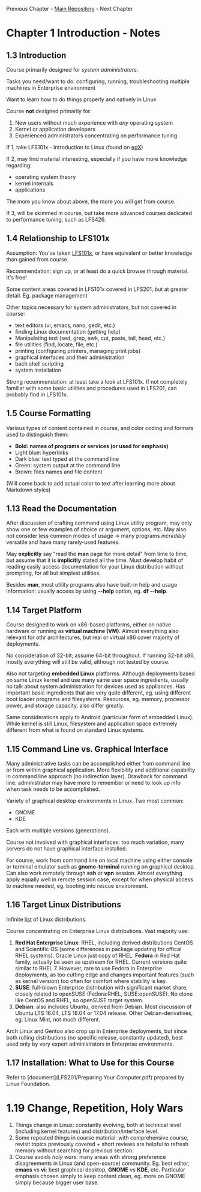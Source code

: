 Previous Chapter - [Main Repository](/LFS201) - Next Chapter

# Chapter 1 Introduction - Notes

## 1.3 Introduction
Course primarily designed for *system administrators*.

Tasks you need/want to do: configuring, running, troubleshooting multiple machines in Enterprise environment

Want to learn how to do things properly and natively in Linux

Course **not** designed primarily for:
1. New users without much experience with *any* operating system
2. Kernel or application developers
3. Experienced administrators concentrating on performance tuning

If 1, take LFS101x - Introduction to Linux (found on [edX](https://www.edx.org/course/introduction-to-linux))

If 2, may find material interesting, especially if you have more knowledge regarding:
- operating system theory
- kernel internals
- applications

The more you know about above, the more you will get from course.

If 3, will be skimmed in course, but take more advanced courses dedicated to performance tuning, such as LFS426.


## 1.4 Relationship to LFS101x
Assumption: You've taken [LFS101x](https://www.edx.org/course/introduction-to-linux), or have equivalent or better knowledge than gained from course.

Recommendation: sign up, or at least do a quick browse through material. It's free!

Some content areas covered in LFS101x covered in LFS201, but at greater detail. Eg. package management

Other topics necessary for system administrators, but not covered in course:
- text editors (vi, emacs, nano, gedit, etc.)
- finding Linux documentation (getting help)
- Manipulating text (sed, grep, awk, cut, paste, tail, head, etc.)
- file utilities (find, locate, file, etc.)
- printing (configuring printers, managing print jobs)
- graphical interfaces and their administration
- bach shell scripting
- system installation

Strong recommendation: at least take a look at LFS101x. If not completely familiar with some basic utilities and procedures used in LFS201, can probably find in LFS101x.


## 1.5 Course Formatting
Various types of content contained in course, and color coding and formats used to distinguish them:
- **Bold: names of programs or services (or used for emphasis)**
- Light blue: hyperlinks
- Dark blue: text typed at the command line
- Green: system output at the command line
- Brown: files names and file content

(Will come back to add actual color to text after learning more about Markdown styles)

## 1.13 Read the Documentation
After discussion of crafting command using Linux utility program, may only show one or few examples of choice or argument, options, etc. May also not consider less common modes of usage -> many programs *incredibly* versatile and have many rarely-used features.

May **explicitly** say "read the **man** page for more detail" from time to time, but assume that it is **implicitly** stated all the time. Must develop habit of reading easily access documentation for your Linux distribution without prompting, for all but simplest utilities.

Besides **man**, most utility programs also have built-in help and usage information: usually access by using **--help** option, eg. **df --help**.


## 1.14 Target Platform
Course designed to work on x86-based platforms, either on native hardware or running as **virtual machine (VM)**. Almost everything also relevant for othr architectures, but real or virtual x86 cover majority of deployments.

No consideration of 32-bit; assume 64-bit throughout. If running 32-bit x86, mostly everything will still be valid, although not tested by course.

Also *not* targeting **embedded Linux** platforms. Although deployments based on same Linux kernel and use many same user space ingredients, usually no talk about system administration for devices used as appliances. Has important basic ingredients that are very quite different, eg. using different boot loader programs and filesystems. Resources, eg. memory, processor power, and storage capacity, also differ greatly.

Same considerations apply to Android (particular form of embedded Linux). While kernel is still Linux, filesystem and application space extremely different from what is found on standard Linux systems.


## 1.15 Command Line vs. Graphical Interface
Many administrative tasks can be accomplished either from command line or from within graphical application. More flexibility and additional capability in command line approach (no indirection layer). Drawback for command line: administrator may have more to remember or need to look up info when task needs to be accomplished.

Variety of graphical desktop environments in Linux. Two most common:
- GNOME
- KDE

Each with multiple versions (generations).

Course not involved with graphical interfaces: too much variation, many servers do not have graphical interface installed.

For course, work from command line on local machine using either console or terminal emulator such as **gnome-terminal** running on graphical desktop. Can also work remotely through **ssh** or **vpn** session. Almost everything apply equally well in remote session case, except for when physical access to machine needed, eg. booting into rescue environment.


## 1.16 Target Linux Distributions
Infinite [list](http://lwn.net/Distributions) of Linux distributions.

Course concentrating on Enterprise Linux distributions. Vast majority use:
1. **Red Hat Enterprise Linux**: RHEL, including derived distributions CentOS and Scientific OS (some differences in package updating for offical RHEL systems). Oracle Linux just copy of RHEL. **Fedora** in Red Hat family, actually be seen as upstream for RHEL. Current versions quite similar to RHEL 7. However, rare to use Fedora in Enterprise deployments, as too cutting edge and changes important features (such as kernel version) too often for comfort where stability is key.
2. **SUSE**: full-blown Enterprise distribution with significant market share, closely related to openSUSE (Fedora:RHEL, SUSE:openSUSE). No clone like CentOS and RHEL, so openSUSE target system.
3. **Debian**: also includes Ubuntu, derived from Debian. Most discussion of Ubuntu LTS 16.04, LTS 18.04 or 17.04 release. Other Debian-derivatives, eg. Linux Mint, not much different.

Arch Linux and Gentoo also crop up in Enterprise deployments, but since both rolling distributions (no specific release, constantly updated), best used only by very expert administrators in Enterprise environments.

## 1.17 Installation: What to Use for this Course
Refer to [document](LFS201/Preparing Your Computer.pdf) prepared by Linux Foundation.


# 1.19 Change, Repetition, Holy Wars
1. Things change in Linux: constantly evolving, both at technical level (including kernel features) and distribution/interface level.
2. Some repeated things in course material: with comprehensive course, revisit topics previously covered + short reviews are helpful to refresh memory without searching for previous section.
3. Course avoids *holy wars*: many areas with strong preference disagreements in Linux (and open-source) community. Eg. best editor, **emacs** vs **vi**; best graphical desktop, **GNOME** vs **KDE**, etc. Particular emphasis chosen simply to keep content clean, eg. more on GNOME simply because bigger user base.
